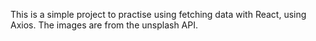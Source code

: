 This is a simple project to practise using fetching data with React, using Axios. The images are from the unsplash API.